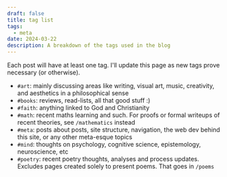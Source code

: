```yaml
---
draft: false
title: tag list
tags:
  - meta
date: 2024-03-22
description: A breakdown of the tags used in the blog
---
```

Each post will have at least one tag. I'll update this page as new tags prove necessary (or otherwise).
- `#art`: mainly discussing areas like writing, visual art, music, creativity, and aesthetics in a philosophical sense
- `#books`: reviews, read-lists, all that good stuff :)
- `#faith`: anything linked to God and Christianity
- `#math`: recent maths learning and such. For proofs or formal writeups of recent theories, see `/mathematics` instead
- `#meta`: posts about posts, site structure, navigation, the web dev behind this site, or any other meta-esque topics
- `#mind`: thoughts on psychology, cognitive science, epistemology, neuroscience, etc
- `#poetry`: recent poetry thoughts, analyses and process updates. Excludes pages created solely to present poems. That goes in `/poems`